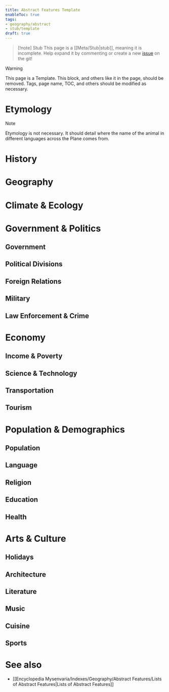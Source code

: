 ```yaml
---
title: Abstract Features Template
enableToc: true
tags:
- geography/abstract
- stub/template
draft: true
---
```


> [!note] Stub
> This page is a [[Meta/Stub|stub]], meaning it is incomplete. Help expand it by commenting or create a new [issue](https://github.com/RagtimeGal/quartz--encyclopedia-mysenvaria/issues/new/choose) on the git!


> [!warning]
> This page is a Template. This block, and others like it in the page, should be removed. Tags, page name, TOC, and others should be modified as necessary.

# Etymology

> [!note]
> Etymology is not necessary. It should detail where the name of the animal in different languages across the Plane comes from.
# History

# Geography

# Climate & Ecology

# Government & Politics
## Government

## Political Divisions

## Foreign Relations

## Military

## Law Enforcement & Crime

# Economy
## Income & Poverty

## Science & Technology

## Transportation

## Tourism

# Population & Demographics
## Population

## Language

## Religion

## Education

## Health

# Arts & Culture
## Holidays

## Architecture

## Literature

## Music

## Cuisine

## Sports

# See also
- [[Encyclopedia Mysenvaria/Indexes/Geography/Abstract Features/Lists of Abstract Features|Lists of Abstract Features]]